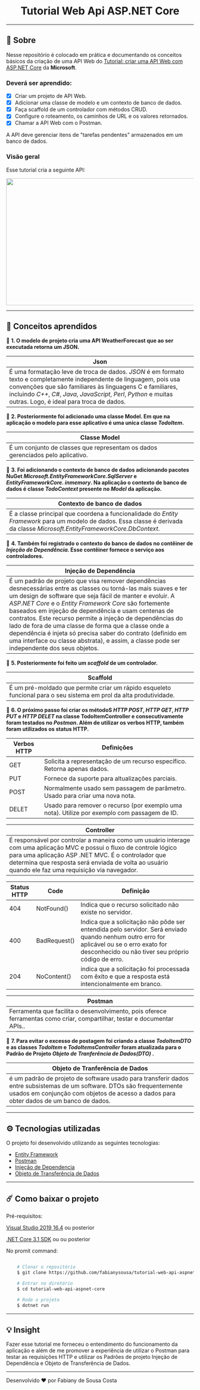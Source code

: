 <h1 align="center"> Tutorial Web Api ASP.NET Core </h1>

---

## 📑 Sobre

Nesse repositório é colocado em prática e documentando os conceitos básicos da criação de uma API Web do [Tutorial: criar uma API Web com ASP.NET Core](https://docs.microsoft.com/pt-br/aspnet/core/tutorials/first-web-api?view=aspnetcore-3.1&tabs=visual-studio) da **Microsoft**.

### Deverá ser aprendido:

- [X] Criar um projeto de API Web.
- [X] Adicionar uma classe de modelo e um contexto de banco de dados.
- [X] Faça scaffold de um controlador com métodos CRUD.
- [X] Configure o roteamento, os caminhos de URL e os valores retornados.
- [X] Chamar a API Web com o Postman.

A API deve gerenciar itens de "tarefas pendentes" armazenados em um banco de dados. 

### Visão geral

Esse tutorial cria a seguinte API:

<img src="https://user-images.githubusercontent.com/37695655/97029752-3e249680-1534-11eb-9f21-36248e609d7c.PNG" height="340" width="550">

---

## 🧠 Conceitos aprendidos

📌 **1. O modelo de projeto cria uma API WeatherForecast que ao ser executada retorna um JSON.**

|Json        |
|------------|
|É uma formatação leve de troca de dados. *JSON* é em formato texto e completamente independente de linguagem, pois usa convenções que são familiares às linguagens C e familiares, incluindo *C++*, *C#*, *Java*, *JavaScript*, *Perl*, *Python* e muitas outras. Logo, é ideal para troca de dados.|

📌 **2. Posteriormente foi adicionado uma classe Model. Em que na aplicação o modelo para esse aplicativo é uma unica classe *TodoItem*.** 

|Classe Model|
|------------|
|É um conjunto de classes que representam os dados gerenciados pelo aplicativo.|

📌 **3. Foi adicionando o contexto de banco de dados adicionando pacotes NuGet *Microsoft.EntityFrameworkCore.SqlServer* e  *EntityFrameworkCore. inmemory*. Na aplicação o contexto de banco de dados é classe *TodoContext* presente no *Model* da aplicação.** 

|Contexto de banco de dados|
|--------------------------|
|É a classe principal que coordena a funcionalidade do *Entity Framework* para um modelo de dados. Essa classe é derivada da classe *Microsoft.EntityFrameworkCore.DbContext*.| 

📌 **4. Também foi registrado o contexto do banco de dados no contêiner de *Injeção de Dependência*. Esse contêiner fornece o serviço aos controladores.** 

|Injeção de Dependência|
|----------------------|
|É um padrão de projeto que visa remover dependências desnecessárias entre as classes ou torná-las mais suaves e ter um design de software que seja fácil de manter e evoluir. A *ASP.NET Core* e o *Entity Framework Core* são fortemente baseados em injeção de dependência e usam centenas de contratos. Este recurso permite a injeção de dependências do lado de fora de uma classe de forma que a classe onde a dependência é injeta só precisa saber do contrato (definido em uma interface ou classe abstrata), e assim, a classe pode ser independente dos seus objetos.|

📌 **5. Posteriormente foi feito um *scaffold* de um controlador.**

|Scaffold|
|--------|
|É um pré-moldado que permite criar um rápido esqueleto funcional para o seu sistema em prol da alta produtividade.|

📌 **6. O próximo passo foi criar os métodoS *HTTP POST*, *HTTP GET*, *HTTP PUT* e *HTTP DELET* na classe TodoItemController e consecutivamente foram testados no *Postman*. Além de utilizar os verbos HTTP, também foram utilizados os status HTTP.**

|Verbos HTTP|Definições|
|-----------|----------|
|GET|Solicita a representação de um recurso específico. Retorna apenas dados.|
|PUT|Fornece da suporte para altualizações parciais.|
|POST|Normalmente usado sem passagem de parâmetro. Usado para criar uma nova nota.|
|DELET|Usado para remover o recurso (por exemplo uma nota). Utilize por exemplo com passagem de ID.|


|Controller|
|----------|
|É responsável por controlar a maneira como um usuário interage com uma aplicação MVC e possui o fluxo de controle lógico para uma aplicação ASP .NET MVC. É o controlador que determina que resposta será enviada de volta ao usuário quando ele faz uma requisição via navegador.|

|Status HTTP|Code|Definição|
|--------------|----------|----------|
|404|NotFound()|Indica que o recurso solicitado não existe no servidor.|
|400|BadRequest()|Indica que a solicitação não pôde ser entendida pelo servidor. Será enviado quando nenhum outro erro for aplicável ou se o erro exato for desconhecido ou não tiver seu próprio código de erro.|
|204|NoContent()|indica que a solicitação foi processada com êxito e que a resposta está intencionalmente em branco.|

|Postman|
|-------|
|Ferramenta que facilita o desenvolvimento, pois oferece ferramentas como criar, compartilhar, testar e documentar APIs..|

📌 **7. Para evitar o excesso de postagem foi criando a classe *TodoItemDTO* e as classes *TodoItem* e *TodoItemsController* foram atualizada para o Padrão de Projeto *Objeto de Tranferência de Dados(DTO)* .**

|Objeto de Tranferência de Dados|
|-----------------------|
| é um padrão de projeto de software usado para transferir dados entre subsistemas de um software. DTOs são frequentemente usados em conjunção com objetos de acesso a dados para obter dados de um banco de dados.|

---

## ⚙️ Tecnologias utilizadas

O projeto foi desenvolvido utilizando as seguintes tecnologias:

 - [Entity Framework](https://docs.microsoft.com/pt-br/ef/)
 - [Postman](https://www.postman.com/)
 - [Injeção de Dependencia](http://www.macoratti.net/19/04/c_dioc1.htm)
 - [Objeto de Transferência de Dados](http://www.macoratti.net/19/07/c_dtovopc1.htm)
 
---

## ☄️ Como baixar o projeto
Pré-requisitos:

[Visual Studio 2019 16.4](https://visualstudio.microsoft.com/downloads/?utm_medium=microsoft&utm_source=docs.microsoft.com&utm_campaign=inline+link&utm_content=download+vs2019) ou posterior

[.NET Core 3.1 SDK](https://dotnet.microsoft.com/download/dotnet-core/3.1) ou  ou posterior

No promit command:

```bash

    # Clonar o repositório
    $ git clone https://github.com/fabianysousa/tutorial-web-api-aspnet-core

    # Entrar no diretório
    $ cd tutorial-web-api-aspnet-core
    
    # Rode o projeto
    $ dotnet run

```
---
## 💡 Insight

Fazer esse tutorial me forneceu o entendimento do funcionamento da aplicação e além de me promover a experiência de utilizar o Postman para testar as requisições HTTP e utilizar os Padrões de projeto Injeção de Dependência e Objeto de Transferência de Dados.

---

Desenvolvido ❤️ por Fabiany de Sousa Costa
